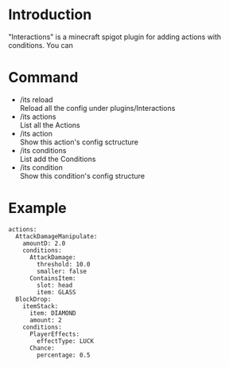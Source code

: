 # Introduction
"Interactions" is a minecraft spigot plugin for adding actions with conditions.
You can 

# Command
* /its reload  
  Reload all the config under plugins/Interactions
* /its actions  
  List all the Actions
* /its action <ActionName>  
  Show this action's config sctructure
* /its conditions  
  List add the Conditions
* /its condition <ConditionName>  
  Show this condition's config structure

# Example
```
actions:
  AttackDamageManipulate:
    amountD: 2.0
    conditions:
      AttackDamage:
        threshold: 10.0
        smaller: false
      ContainsItem:
        slot: head
        item: GLASS
  BlockDrop:
    itemStack:
      item: DIAMOND
      amount: 2
    conditions:
      PlayerEffects:
        effectType: LUCK
      Chance:
        percentage: 0.5
  
```
